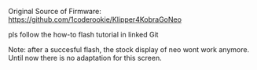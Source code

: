 Original Source of Firmware:
https://github.com/1coderookie/Klipper4KobraGoNeo

pls follow the how-to flash tutorial in linked Git

Note:
after a succesful flash, the stock display of neo wont work anymore. Until now there is no adaptation for this screen. 
